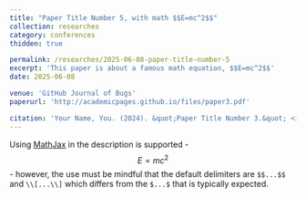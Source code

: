 ```yaml
---
title: "Paper Title Number 5, with math $$E=mc^2$$"
collection: researches
category: conferences
thidden: true

permalink: /researches/2025-06-08-paper-title-number-5
excerpt: 'This paper is about a famous math equation, $$E=mc^2$$'
date: 2025-06-08

venue: 'GitHub Journal of Bugs'
paperurl: 'http://academicpages.github.io/files/paper3.pdf'

citation: 'Your Name, You. (2024). &quot;Paper Title Number 3.&quot; <i>GitHub Journal of Bugs</i>. 1(3).'
---
```


Using [MathJax](https://www.mathjax.org/) in the description is supported - $$E=mc^2$$ - however, the use must be mindful that the default delimiters are `$$...$$` and `\\[...\\]` which differs from the `$...$` that is typically expected.

